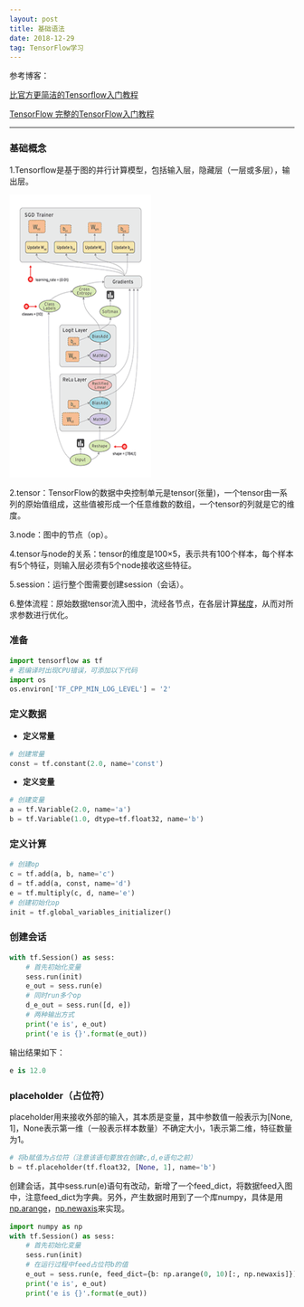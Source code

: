 ```yaml
---
layout: post
title: 基础语法
date: 2018-12-29 
tag: TensorFlow学习
---
```


参考博客：

[比官方更简洁的Tensorflow入门教程](https://blog.csdn.net/hustqb/article/details/80222055)

[TensorFlow 完整的TensorFlow入门教程](https://blog.csdn.net/lengguoxing/article/details/78456279)

-------------------
### 基础概念

1.Tensorflow是基于图的并行计算模型，包括输入层，隐藏层（一层或多层），输出层。

<img style='float:center' width="250" height="500" src="https://github.com/HEULQ/HEULQ.github.io/blob/master/images/posts/TensorFlow%E5%85%A5%E9%97%A8/TensorFlow_data_flow_graph.gif?raw=true" />

2.tensor：TensorFlow的数据中央控制单元是tensor(张量)，一个tensor由一系列的原始值组成，这些值被形成一个任意维数的数组，一个tensor的列就是它的维度。

3.node：图中的节点（op）。

4.tensor与node的关系：tensor的维度是100×5，表示共有100个样本，每个样本有5个特征，则输入层必须有5个node接收这些特征。

5.session：运行整个图需要创建session（会话）。

6.整体流程：原始数据tensor流入图中，流经各节点，在各层计算[梯度](https://www.jianshu.com/p/c7e642877b0e)，从而对所求参数进行优化。

### 准备
``` python
import tensorflow as tf
# 若编译时出现CPU错误，可添加以下代码
import os
os.environ['TF_CPP_MIN_LOG_LEVEL'] = '2'
```

### 定义数据
* **定义常量**

``` python
# 创建常量
const = tf.constant(2.0, name='const')
```

* **定义变量**

```python
# 创建变量
a = tf.Variable(2.0, name='a')
b = tf.Variable(1.0, dtype=tf.float32, name='b')
```
### 定义计算

```python
# 创建op
c = tf.add(a, b, name='c')
d = tf.add(a, const, name='d')
e = tf.multiply(c, d, name='e')
# 创建初始化op
init = tf.global_variables_initializer()
```

### 创建会话

```python
with tf.Session() as sess:
    # 首先初始化变量
    sess.run(init)
    e_out = sess.run(e)
    # 同时run多个op
    d_e_out = sess.run([d, e])
    # 两种输出方式
    print('e is', e_out)
    print('e is {}'.format(e_out))
```

输出结果如下：

```python
e is 12.0
```

### placeholder（占位符）
placeholder用来接收外部的输入，其本质是变量，其中参数值一般表示为\[None, 1\]，None表示第一维（一般表示样本数量）不确定大小，1表示第二维，特征数量为1。

```python
# 将b赋值为占位符（注意该语句要放在创建c,d,e语句之前）
b = tf.placeholder(tf.float32, [None, 1], name='b')
```

创建会话，其中sess.run(e)语句有改动，新增了一个feed_dict，将数据feed入图中，注意feed_dict为字典。另外，产生数据时用到了一个库numpy，具体是用[np.arange](https://blog.csdn.net/u011649885/article/details/76851291)，[np.newaxis](https://blog.csdn.net/molu_chase/article/details/78619731)来实现。

```python
import numpy as np
with tf.Session() as sess:
    # 首先初始化变量
    sess.run(init)
    # 在运行过程中feed占位符b的值
    e_out = sess.run(e, feed_dict={b: np.arange(0, 10)[:, np.newaxis]})
    print('e is', e_out)
    print('e is {}'.format(e_out))
```

